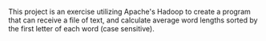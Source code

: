 This project is an exercise utilizing Apache's Hadoop to create a program that can receive a file of text, and calculate average word lengths sorted by the first letter of each word (case sensitive).